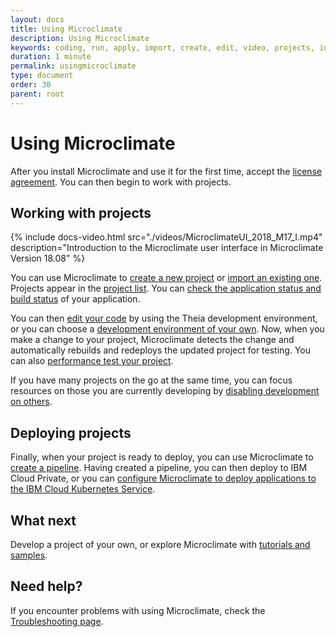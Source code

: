 ```yaml
---
layout: docs
title: Using Microclimate
description: Using Microclimate
keywords: coding, run, apply, import, create, edit, video, projects, introduction, user interface, working with projects, deploying projects, own IDE, performance testing, disabling development, creating a pipeline
duration: 1 minute
permalink: usingmicroclimate
type: document
order: 30
parent: root
---
```


# Using Microclimate

After you install Microclimate and use it for the first time, accept the [license agreement](license). You can then begin to work with projects.

## Working with projects

{% include docs-video.html src="./videos/MicroclimateUI_2018_M17_I.mp4" description="Introduction to the Microclimate user interface in Microclimate Version 18.08" %}

You can use Microclimate to [create a new project](creatingaproject) or [import an existing one](importingaproject). Projects appear in the [project list](projectview). You can [check the application status and build status](checkingstatuses) of your application.

You can then [edit your code](edityourcode) by using the Theia development environment, or you can choose a [development environment of your own](settingownide). Now, when you make a change to your project, Microclimate detects the change and automatically rebuilds and redeploys the updated project for testing. You can also [performance test your project](performancetesting).

If you have many projects on the go at the same time, you can focus resources on those you are currently developing by [disabling development on others](disabledevelopmentonprojects).

## Deploying projects

Finally, when your project is ready to deploy, you can use Microclimate to [create a pipeline](usingapipeline). Having created a pipeline, you can then deploy to IBM Cloud Private, or you can [configure Microclimate to deploy applications to the IBM Cloud Kubernetes Service](configiks).

## What next
Develop a project of your own, or explore Microclimate with [tutorials and samples](tutorials-and-samples).

## Need help?
If you encounter problems with using Microclimate, check the [Troubleshooting page](troubleshooting#using-microclimate).
